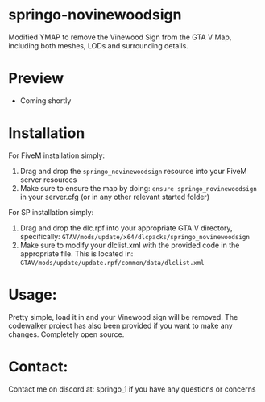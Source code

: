 # springo-novinewoodsign
Modified YMAP to remove the Vinewood Sign from the GTA V Map, including both meshes, LODs and surrounding details.

# Preview
- Coming shortly

# Installation
For FiveM installation simply:
1. Drag and drop the `springo_novinewoodsign` resource into your FiveM server resources
2. Make sure to ensure the map by doing: `ensure springo_novinewoodsign` in your server.cfg (or in any other relevant started folder)

For SP installation simply:
1. Drag and drop the dlc.rpf into your appropriate GTA V directory, specifically: `GTAV/mods/update/x64/dlcpacks/springo_novinewoodsign`
2. Make sure to modify your dlclist.xml with the provided code in the appropriate file. This is located in: `GTAV/mods/update/update.rpf/common/data/dlclist.xml`

# Usage:
Pretty simple, load it in and your Vinewood sign will be removed. The codewalker project has also been provided if you want to make any changes. Completely open source.

# Contact:
Contact me on discord at: springo_1 if you have any questions or concerns

